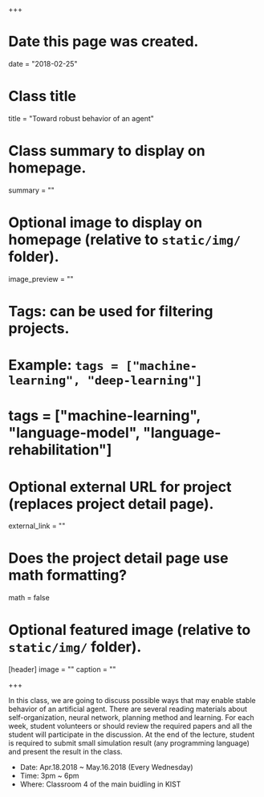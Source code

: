 +++
# Date this page was created.
date = "2018-02-25"

# Class title
title = "Toward robust behavior of an agent"

# Class summary to display on homepage.
summary = ""


# Optional image to display on homepage (relative to `static/img/` folder).
image_preview = ""

# Tags: can be used for filtering projects.
# Example: `tags = ["machine-learning", "deep-learning"]`
# tags = ["machine-learning", "language-model", "language-rehabilitation"]

# Optional external URL for project (replaces project detail page).
external_link = ""

# Does the project detail page use math formatting?
math = false

# Optional featured image (relative to `static/img/` folder).
[header]
image = ""
caption = ""

+++

In this class, we are going to discuss possible ways that may enable stable behavior of an artificial agent. There are several reading materials about self-organization, neural network, planning method and learning. For each week, student volunteers or should review the required papers and all the student will participate in the discussion. At the end of the lecture, student is required to submit small simulation result (any programming language) and present the result in the class.

- Date: Apr.18.2018 ~ May.16.2018 (Every Wednesday)
- Time: 3pm ~ 6pm
- Where: Classroom 4 of the main buidling in KIST
